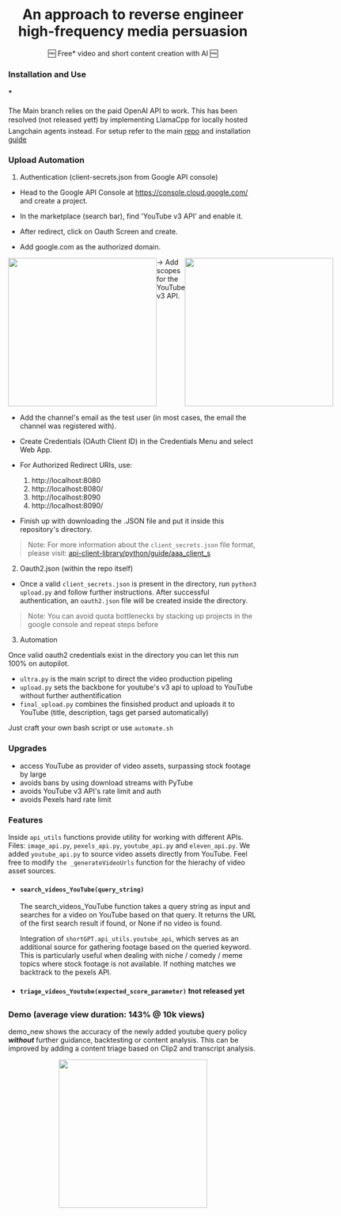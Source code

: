 <div align="center">

# An approach to reverse engineer high-frequency media persuasion 
</div>

<div align="center">
  🆓 Free* video and short content creation with AI 🆓
</div>


### Installation and Use

#### *
The Main branch relies on the paid OpenAI API to work. This has been resolved (not released yet❗) by implementing LlamaCpp for locally hosted Langchain agents instead.
For setup refer to the main [repo](https://docs.shortgpt.ai/docs/how-to-install) and installation [guide](https://docs.shortgpt.ai/docs/how-to-install)


### Upload Automation 

1. Authentication (client-secrets.json from Google API console)

- Head to the Google API Console at https://console.cloud.google.com/ and create a project.

- In the marketplace (search bar), find 'YouTube v3 API' and enable it.

- After redirect, click on Oauth Screen and create.

- Add google.com as the authorized domain.

<div style="display: flex;">
    <img width="300" height="300" src="https://github.com/su77ungr/FreeShortGPT/assets/69374354/47fc77a7-2111-489a-9b6e-f2434cbb44ea">
    -> Add scopes for the YouTube v3 API.
    <img width="300" height="300" src="https://github.com/su77ungr/FreeShortGPT/assets/69374354/dbd2abef-72d4-4303-b739-6be947f525b2">
</div>

- Add the channel's email as the test user (in most cases, the email the channel was registered with).

- Create Credentials (OAuth Client ID) in the Credentials Menu and select Web App.

- For Authorized Redirect URIs, use:
    1. http://localhost:8080
    2. http://localhost:8080/
    3. http://localhost:8090
    4. http://localhost:8090/

- Finish up with downloading the .JSON file and put it inside this repository's directory.


> Note:  For more information about the `client_secrets.json` file format, please visit: [api-client-library/python/guide/aaa_client_s](https://developers.google.com/api-client-library/python/guide/aaa_client_s)

2. Oauth2.json (within the repo itself) 
   
- Once a valid `client_secrets.json` is present in the directory, run `python3 upload.py` and follow further instructions. After successful authentication, an `oauth2.json` file will be created inside the directory.


> Note: You can avoid quota bottlenecks by stacking up projects in the google console and repeat steps before 

3. Automation

Once valid oauth2 credentials exist in the directory you can let this run 100% on autopilot. 

- `ultra.py` is the main script to direct the video production pipeling
- `upload.py` sets the backbone for youtube's v3 api to upload to YouTube without further authentification
- `final_upload.py` combines the finsished product and uploads it to YouTube (title, description, tags get parsed automatically)

Just craft your own bash script or use `automate.sh`


### Upgrades
- access YouTube as provider of video assets, surpassing stock footage by large
- avoids bans by using download streams with PyTube
- avoids YouTube v3 API's rate limit and auth
- avoids Pexels hard rate limit 

### Features 


Inside `api_utils` functions provide utility for working with different APIs. Files: `image_api.py`, `pexels_api.py`,  `youtube_api.py` and `eleven_api.py`. We added  `youtube_api.py` to source video assets directly from YouTube. Feel free to modify `the _generateVideoUrls` function for the hierachy of video asset sources. 

-  #### `search_videos_YouTube(query_string)`
  
      The search_videos_YouTube function takes a query string as input and searches for a video on YouTube based on that query. It returns the URL of the first search result if found, or None if no video is found.
      
      Integration of `shortGPT.api_utils.youtube_api`, which serves as an additional source for gathering footage based on the queried keyword. This is particularly useful when dealing with niche / comedy / meme topics where stock footage is not available. If nothing matches we backtrack to the pexels API. 

-  #### `triage_videos_Youtube(expected_score_parameter)` ❗not released yet

### Demo (average view duration: 143% @ 10k views) 

demo_new shows the accuracy of the newly added youtube query policy ***without*** further guidance, backtesting or content analysis. This can be improved by adding a content triage based on Clip2 and transcript analysis.


<div align="center">
<img width=300 src="https://github.com/su77ungr/FreeShortGPT/assets/69374354/5a8e3032-982e-48da-bf17-76ed93d08fe5">
</div>
